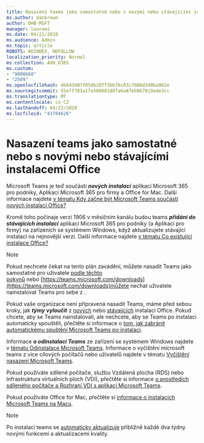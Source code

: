 ```yaml
---
title: Nasazení teams jako samostatné nebo s novými nebo stávajícími instalacemi Office
ms.author: danbrown
author: DHB-MSFT
manager: laurawi
ms.date: 04/21/2020
ms.audience: Admin
ms.topic: article
ROBOTS: NOINDEX, NOFOLLOW
localization_priority: Normal
ms.collection: Adm_O365
ms.custom:
- "9000660"
- "2509"
ms.openlocfilehash: 4b843407f05db207f3b676c03c7088d3d0ba062e
ms.sourcegitcommit: 55eff703a17e500681d8fa6a87eb067019ade3cc
ms.translationtype: MT
ms.contentlocale: cs-CZ
ms.lasthandoff: 04/22/2020
ms.locfileid: "43704626"
---
```

# <a name="deploying-teams-as-standalone-or-with-new-or-existing-office-installations"></a>Nasazení teams jako samostatné nebo s novými nebo stávajícími instalacemi Office

Microsoft Teams je teď součástí ***nových instalací*** aplikací Microsoft 365 pro podniky, Aplikací Microsoft 365 pro firmy a Office for Mac. Další informace najdete [v tématu Kdy začne být Microsoft Teams součástí nových instalací Office?](https://docs.microsoft.com/deployoffice/teams-install#when-will-microsoft-teams-start-being-included-with-new-installations-of-office-365-proplus)

Kromě toho počínaje verzí 1906 v měsíčním kanálu budou teams ***přidáni do stávajících instalací*** aplikací Microsoft 365 pro podniky (a Aplikací pro firmy) na zařízeních se systémem Windows, když aktualizujete stávající instalaci na nejnovější verzi. Další informace najdete [v tématu Co existující instalace Office?](https://docs.microsoft.com/deployoffice/teams-install#what-about-existing-installations-of-office-365-proplus)

> [!NOTE]
> Pokud nechcete čekat na tento plán zavádění, můžete nasadit Teams jako samostatné pro uživatele [podle těchto pokynů](https://docs.microsoft.com/MicrosoftTeams/msi-deployment) nebo [https://teams.microsoft.com/downloads](https://teams.microsoft.com/downloads)můžete nechat uživatele nainstalovat Teams pro sebe z .

Pokud vaše organizace není připravená nasadit Teams, máme před sebou kroky, jak ***týmy vyloučit*** z [nových](https://docs.microsoft.com/deployoffice/teams-install#how-to-exclude-microsoft-teams-from-new-installations-of-office-365-proplus) nebo [stávajících](https://docs.microsoft.com/deployoffice/teams-install#use-group-policy-to-control-the-installation-of-microsoft-teams) instalací Office. Pokud chcete, aby se Teams nainstalovali, ale nechcete, aby se Teams po instalaci automaticky spouštěli, přečtěte si informace o [tom, jak zabránit automatickému spuštění Microsoft Teams po instalaci](https://docs.microsoft.com/deployoffice/teams-install#use-group-policy-to-prevent-microsoft-teams-from-starting-automatically-after-installation).

Informace ***o odinstalaci Teams*** ze zařízení se systémem Windows najdete v [tématu Odinstalace Microsoft Teams](https://support.office.com/article/3b159754-3c26-4952-abe7-57d27f5f4c81). Informace o vyčištění microsoft teams z více cílových počítačů nebo uživatelů najdete v tématu [Vyčištění nasazení Microsoft Teams](https://docs.microsoft.com/microsoftteams/scripts/powershell-script-teams-deployment-clean-up).

Pokud používáte sdílené počítače, službu Vzdálená plocha (RDS) nebo Infrastruktura virtuálních ploch (VDI), přečtěte si informace [o prostředích sdíleného počítače a Rozhraní VDI s aplikací Microsoft Teams](https://docs.microsoft.com/deployoffice/teams-install#shared-computer-and-vdi-environments-with-microsoft-teams).

Pokud používáte Office for Mac, přečtěte si [informace o instalacích Microsoft Teams na Macu](https://docs.microsoft.com/deployoffice/teams-install#microsoft-teams-installations-on-a-mac).

> [!NOTE]
> Po instalaci teams se [automaticky aktualizuje](https://docs.microsoft.com/deployoffice/teams-install#feature-and-quality-updates-for-microsoft-teams) přibližně každé dva týdny novými funkcemi a aktualizacemi kvality. 